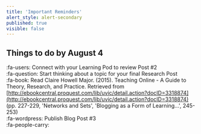 ```yaml
---
title: 'Important Reminders'
alert_style: alert-secondary
published: true
visible: false
---
```


## Things to do by August 4
:fa-users: Connect with your Learning Pod to review Post #2  
:fa-question: Start thinking about a topic for your final Research Post  
:fa-book: Read Claire Howell Major. (2015). Teaching Online - A Guide to Theory, Research, and Practice. Retrieved from [http://ebookcentral.proquest.com/lib/uvic/detail.action?docID=3318874](http://ebookcentral.proquest.com/lib/uvic/detail.action?docID=3318874) (pp. 227-229, 'Networks and Sets', 'Blogging as a Form of Learning...', 245-253)   
:fa-wordpress: Publish Blog Post #3  
:fa-people-carry:
